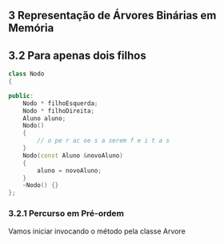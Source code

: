 ## 3 Representação de Árvores Binárias em Memória
## 3.2 Para apenas dois filhos
```c++
class Nodo
{

public:
    Nodo * filhoEsquerda;
    Nodo * filhoDireita;
    Aluno aluno;
    Nodo()
    {
        // o pe r ac oe s a serem f e i t a s
    }
    Nodo(const Aluno &novoAluno)
    {
        aluno = novoAluno;
    }
    ~Nodo() {}
};

```

### 3.2.1 Percurso em Pré-ordem
Vamos iniciar invocando o método pela classe Arvore

